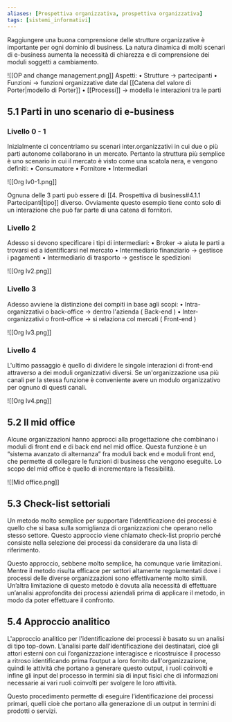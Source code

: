 ```yaml
---
aliases: [Prospettiva organizzativa, prospettiva organizzativa]
tags: [sistemi_informativi]
---
```

Raggiungere una buona comprensione delle strutture organizzative è importante per ogni dominio di business. La natura dinamica di molti scenari di e-business aumenta la necessità di chiarezza e di comprensione dei moduli soggetti a cambiamento.

![[OP and change management.png]]
Aspetti:
	• Strutture -> partecipanti
	• Funzioni -> funzioni organizzative date dal [[Catena del valore di Porter|modello di Porter]]
	• [[Processi]] -> modella le interazioni tra le parti

## 5.1 Parti in uno scenario di e-business

### Livello 0 - 1

Inizialmente ci concentriamo su scenari inter.organizzativi in cui due o più parti autonome collaborano in un mercato.
Pertanto la struttura più semplice è uno scenario in cui il mercato è visto come una scatola nera, e vengono definiti:
	• Consumatore
	• Fornitore
	• Intermediari

![[Org lv0-1.png]]

Ognuna delle 3 parti può essere di [[4. Prospettiva di business#4.1.1 Partecipanti|tipo]] diverso.
Ovviamente questo esempio tiene conto solo di un interazione che può far parte di una catena di fornitori.

### Livello 2

Adesso si devono specificare i tipi di intermediari:
	• Broker -> aiuta le parti a trovarsi ed a identificarsi nel mercato
	• Intermediario finanziario -> gestisce i pagamenti
	• Intermediario di trasporto -> gestisce le spedizioni
	
![[Org lv2.png]]


### Livello 3

Adesso avviene la distinzione dei compiti in base agli scopi:
	• Intra-organizzativi o back-office -> dentro l'azienda ( Back-end )
	• Inter-organizzativi o front-office -> si relaziona col mercati ( Front-end )
	
![[Org lv3.png]]

### Livello 4

L'ultimo passaggio è quello di dividere le singole interazioni di front-end attraverso a dei moduli organizzativi diversi.
Se un'organizzazione usa più canali per la stessa funzione è conveniente avere un modulo organizzativo per ognuno di questi canali.

![[Org lv4.png]]

## 5.2 Il mid office 

Alcune organizzazioni hanno approcci alla progettazione che combinano i moduli di front end e di back end nel mid office. 
Questa funzione è un “sistema avanzato di alternanza” fra moduli back end e moduli front end, che permette di collegare le funzioni di business che vengono eseguite. 
Lo scopo del mid office è quello di incrementare la flessibilità. 

![[Mid office.png]]

## 5.3 Check-list settoriali

Un metodo molto semplice per supportare l’identificazione dei processi è quello che si basa sulla somiglianza di organizzazioni che operano nello stesso settore.
Questo approccio viene chiamato check-list proprio perché consiste nella selezione dei processi da considerare da una lista di riferimento. 

Questo approccio, sebbene molto semplice, ha comunque varie limitazioni.
Mentre il metodo risulta efficace per settori altamente regolamentati dove i processi delle diverse organizzazioni sono effettivamente molto simili.
Un’altra limitazione di questo metodo è dovuta alla necessità di effettuare un’analisi approfondita dei processi aziendali prima di applicare il metodo, in modo da poter effettuare il confronto.

## 5.4 Approccio analitico

L'approccio analitico per l'identificazione dei processi è basato su un analisi di tipo top-down.
L’analisi parte dall'identificazione dei destinatari, cioè gli attori esterni con cui l’organizzazione interagisce e ricostruisce il processo a ritroso identificando prima l’output a loro fornito dall'organizzazione, quindi le attività che portano a generare questo output, i
ruoli coinvolti e infine gli input del processo in termini sia di input fisici che di informazioni necessarie ai vari ruoli coinvolti per svolgere le loro attività.

Questo procedimento permette di eseguire l’identificazione dei processi primari, quelli cioè che portano alla generazione di un output in termini di prodotti o servizi.
